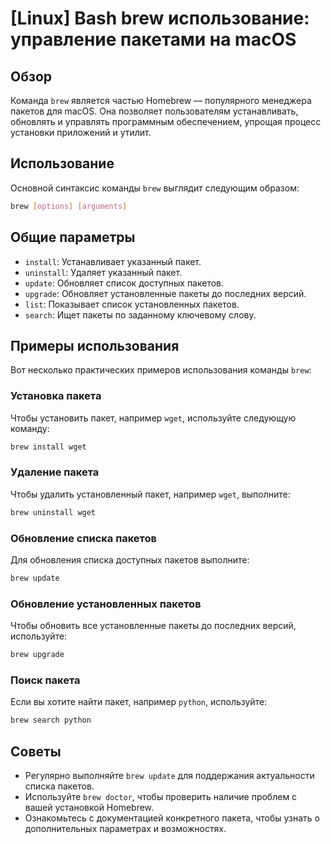 # [Linux] Bash brew использование: управление пакетами на macOS

## Обзор
Команда `brew` является частью Homebrew — популярного менеджера пакетов для macOS. Она позволяет пользователям устанавливать, обновлять и управлять программным обеспечением, упрощая процесс установки приложений и утилит.

## Использование
Основной синтаксис команды `brew` выглядит следующим образом:

```bash
brew [options] [arguments]
```

## Общие параметры
- `install`: Устанавливает указанный пакет.
- `uninstall`: Удаляет указанный пакет.
- `update`: Обновляет список доступных пакетов.
- `upgrade`: Обновляет установленные пакеты до последних версий.
- `list`: Показывает список установленных пакетов.
- `search`: Ищет пакеты по заданному ключевому слову.

## Примеры использования
Вот несколько практических примеров использования команды `brew`:

### Установка пакета
Чтобы установить пакет, например `wget`, используйте следующую команду:

```bash
brew install wget
```

### Удаление пакета
Чтобы удалить установленный пакет, например `wget`, выполните:

```bash
brew uninstall wget
```

### Обновление списка пакетов
Для обновления списка доступных пакетов выполните:

```bash
brew update
```

### Обновление установленных пакетов
Чтобы обновить все установленные пакеты до последних версий, используйте:

```bash
brew upgrade
```

### Поиск пакета
Если вы хотите найти пакет, например `python`, используйте:

```bash
brew search python
```

## Советы
- Регулярно выполняйте `brew update` для поддержания актуальности списка пакетов.
- Используйте `brew doctor`, чтобы проверить наличие проблем с вашей установкой Homebrew.
- Ознакомьтесь с документацией конкретного пакета, чтобы узнать о дополнительных параметрах и возможностях.